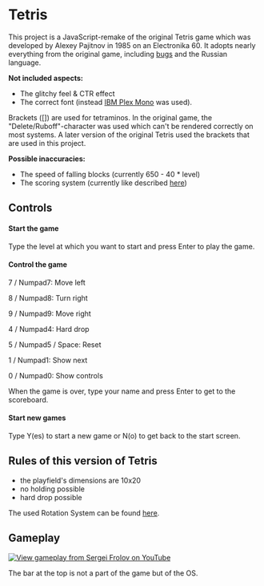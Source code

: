 # Tetris
This project is a JavaScript-remake of the original Tetris game which was developed by Alexey Pajitnov in 1985 on an Electronika 60.
It adopts nearly everything from the original game, including [bugs](https://tetris.wiki/Tetris_(Electronika_60)#Bugs "Tetris Wiki - Tetris (Electronika 60)") and the Russian language.

__Not included aspects:__
- The glitchy feel & CTR effect
- The correct font (instead [IBM Plex Mono](https://www.ibm.com/plex "To the IBM Plex Homepage") was used).

Brackets ([]) are used for tetraminos. In the original game, the "Delete/Ruboff"-character was used which can't be rendered correctly on most systems. A later version of the original Tetris used the brackets that are used in this project.

__Possible inaccuracies:__
- The speed of falling blocks (currently 650 - 40 * level)
- The scoring system (currently like described [here](https://tetris.wiki/Tetris_(Electronika_60)#Scoring "Tetris Wiki - Tetris (Electronika 60)"))

## Controls
#### Start the game
Type the level at which you want to start and press Enter to play the game.

#### Control the game
7 / Numpad7: Move left

8 / Numpad8: Turn right

9 / Numpad9: Move right

4 / Numpad4: Hard drop

5 / Numpad5 / Space: Reset

1 / Numpad1: Show next

0 / Numpad0: Show controls

When the game is over, type your name and press Enter to get to the scoreboard.

#### Start new games
Type Y(es) to start a new game or N(o) to get back to the start screen.

## Rules of this version of Tetris
- the playfield's dimensions are 10x20
- no holding possible
- hard drop possible

The used Rotation System can be found [here](https://tetris.wiki/Original_Rotation_System "Tetris Wiki - Original Rotation System").

## Gameplay
[![View gameplay from Sergei Frolov on YouTube](http://img.youtube.com/vi/O0gAgQQHFcQ/0.jpg)](https://www.youtube.com/watch?v=O0gAgQQHFcQ)

The bar at the top is not a part of the game but of the OS.
